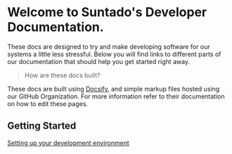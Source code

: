# Welcome to Suntado's Developer Documentation.

These docs are designed to try and make developing software for our systems a little less stressful. Below you will find links to different parts of our documentation that should help you get started right away.

> How are these docs built?

These docs are built using [Docsify](https://docsify.js.org), and simple markup files hosted using our GitHub Organization. For more information refer to their documentation on how to edit these pages.

## Getting Started

[Setting up your development environment](setting-up-your-environment.md)
